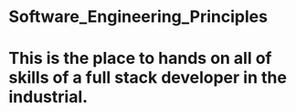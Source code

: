 # Software_Engineering_Principles
# This is the place to hands on all of skills of a full stack developer in the industrial. 
